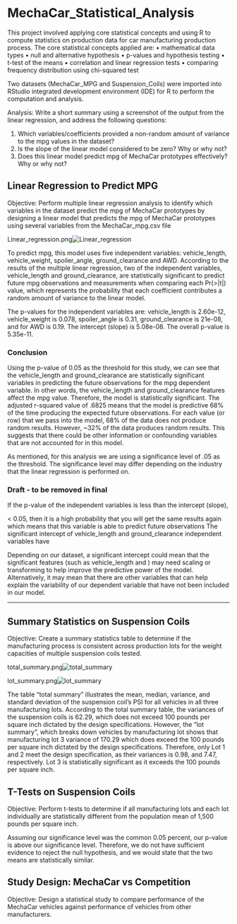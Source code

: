 # MechaCar_Statistical_Analysis

This project involved applying core statistical concepts and using R to compute statistics on production data for car manufacturing production process. The core statistical concepts applied are:
•	mathematical data types
•	null and alternative hypothesis
•	p-values and hypothesis testing
•	t-test of the means
•	correlation and linear regression tests
•	comparing frequency distribution using chi-squared test

Two datasets (MechaCar_MPG and Suspension_Coils) were imported into RStudio integrated development environment (IDE) for R to perform the computation and analysis.

Analysis: Write a short summary using a screenshot of the output from the linear regression, and address the following questions:

1) Which variables/coefficients provided a non-random amount of variance to the mpg values in the dataset?
2) Is the slope of the linear model considered to be zero? Why or why not?
3) Does this linear model predict mpg of MechaCar prototypes effectively? Why or why not?

## Linear Regression to Predict MPG
Objective: Perform multiple linear regression analysis to identify which variables in the dataset predict the mpg of MechaCar prototypes by designing a linear model that predicts the mpg of MechaCar prototypes using several variables from the MechaCar_mpg.csv file

Linear_regression.png![Linear_regression](https://user-images.githubusercontent.com/80140082/123522314-617a8500-d671-11eb-953f-ea362653464f.png)

To predict mpg, this model uses five independent variables: vehicle_length, vehicle_weight, spoiler_angle, ground_clearance and AWD. According to the results of the multiple linear regression, two of the independent variables, vehicle_length and ground_clearance, are statistically significant to predict future mpg observations and measurements when comparing each Pr(>|t|) value, which represents the probability that each coefficient contributes a random amount of variance to the linear model. 

The p-values for the independent variables are: vehicle_length is 2.60e-12, vehicle_weight is 0.078, spoiler_angle is 0.31, ground_clearance is 21e-08, and for AWD is 0.19. The intercept (slope) is 5.08e-08. The overall p-value is 5.35e-11.

### Conclusion
Using the p-value of 0.05 as the threshold for this study, we can see that the vehicle_length and ground_clearance are statistically significant variables in predicting the future observations for the mpg dependent variable. In other words, the vehicle_length and ground_clearance features affect the mpg value. Therefore, the model is statistically significant. The adjusted r-squared value of .6825 means that the model is predictive 68% of the time producing the expected future observations. For each value (or row) that we pass into the model, 68% of the data does not produce random results. However, ~32% of the data produces random results. This suggests that there could be other information or confounding variables that are not accounted for in this model.

As mentioned, for this analysis we are using a significance level of .05 as the threshold. The significance level may differ depending on the industry that the linear regression is performed on.

### Draft - to be removed in final
If the p-value of the independent variables is less than the intercept (slope), 

< 0.05, then it is a high probability that you will get the same results again which means that this variable is able to predict future observations
The significant intercept of vehicle_length and ground_clearance independent variables have 

Depending on our dataset, a significant intercept could mean that the significant features (such as vehicle_length and ) may need scaling or transforming to help improve the predictive power of the model. Alternatively, it may mean that there are other variables that can help explain the variability of our dependent variable that have not been included in our model.

------------------
## Summary Statistics on Suspension Coils
Objective: Create a summary statistics table to determine if the manufacturing process is consistent across production lots for the weight capacities of multiple suspension coils tested.


total_summary.png![total_summary](https://user-images.githubusercontent.com/80140082/123518973-587fb880-d65d-11eb-99d0-84a212f4e924.png)

lot_summary.png![lot_summary](https://user-images.githubusercontent.com/80140082/123519001-849b3980-d65d-11eb-808f-0dcc5af06da7.png)

The table “total summary” illustrates the mean, median, variance, and standard deviation of the suspension coil’s PSI for all vehicles in all three manufacturing lots. According to the total summary table, the variances of the suspension coils is 62.29, which does not exceed 100 pounds per square inch dictated by the design specifications. However, the “lot summary”, which breaks down vehicles by manufacturing lot shows that manufacturing lot 3 variance of 170.29 which does exceed the 100 pounds per square inch dictated by the design specifications. Therefore, only Lot 1 and 2 meet the design specification, as their variances is 0.98, and 7.47, respectively. Lot 3 is statistically significant as it exceeds the 100 pounds per square inch.


## T-Tests on Suspension Coils
Objective: Perform t-tests to determine if all manufacturing lots and each lot individually are statistically different from the population mean of 1,500 pounds per square inch.

Assuming our significance level was the common 0.05 percent, our p-value is above our significance level. Therefore, we do not have sufficient evidence to reject the null hypothesis, and we would state that the two means are statistically similar.

## Study Design: MechaCar vs Competition
Objective: Design a statistical study to compare performance of the MechaCar vehicles against performance of vehicles from other manufacturers.
